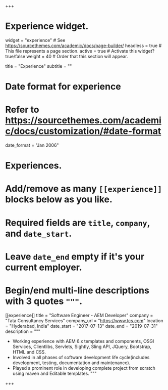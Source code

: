 +++
# Experience widget.
widget = "experience"  # See https://sourcethemes.com/academic/docs/page-builder/
headless = true  # This file represents a page section.
active = true  # Activate this widget? true/false
weight = 40  # Order that this section will appear.

title = "Experience"
subtitle = ""

# Date format for experience
#   Refer to https://sourcethemes.com/academic/docs/customization/#date-format
date_format = "Jan 2006"

# Experiences.
#   Add/remove as many `[[experience]]` blocks below as you like.
#   Required fields are `title`, `company`, and `date_start`.
#   Leave `date_end` empty if it's your current employer.
#   Begin/end multi-line descriptions with 3 quotes `"""`.
[[experience]]
  title = "Software Engineer - AEM Developer"
  company = "Tata Consultancy Services"
  company_url = "https://www.tcs.com"
  location = "Hyderabad, India"
  date_start = "2017-07-13"
  date_end = "2019-07-31"
  description = """

  * Working experience with AEM 6.x templates and components, OSGI Services, Clientlibs, Servlets, Sightly, Sling API, JQuery, Bootstrap, HTML and CSS.
  * Involved in all phases of software development life cycle(includes development, testing, documentation and maintenance).
  * Played a prominent role in developing complete project from scratch using maven and Editable templates.
    """

+++
